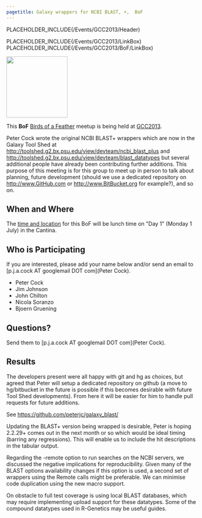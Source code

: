 ```yaml
---
pagetitle: Galaxy wrappers for NCBI BLAST, +,  BoF
---
```

PLACEHOLDER_INCLUDE(/Events/GCC2013/Header)



PLACEHOLDER_INCLUDE(/Events/GCC2013/LinkBox)
PLACEHOLDER_INCLUDE(/Events/GCC2013/BoF/LinkBox)

<div class='left'><a href='/Events/GCC2013/BoF'><img src='/Images/Logos/GCC2013BoFLogo.png' alt='' width="160" /></a></div>

This **BoF** [Birds of a Feather](/Events/GCC2013/BoF) meetup is being held at [GCC2013](/Events/GCC2013).

Peter Cock wrote the original NCBI BLAST+ wrappers which are now in the Galaxy Tool Shed at http://toolshed.g2.bx.psu.edu/view/devteam/ncbi_blast_plus and http://toolshed.g2.bx.psu.edu/view/devteam/blast_datatypes but several additional people have already been contributing further additions. This purpose of this meeting is for this group to meet up in person to talk about planning, future development (should we use a dedicated repository on http://www.GitHub.com or http://www.BitBucket.org for example?), and so on.

## When and Where

The [time and location](/Events/GCC2013/BoF#bof-schedule) for this BoF will be lunch time on "Day 1" (Monday 1 July) in the Cantina.

## Who is Participating

If you are interested, please add your name below and/or send an email to [p.j.a.cock AT googlemail DOT com](Peter Cock).

* Peter Cock
* Jim Johnson
* John Chilton
* Nicola Soranzo
* Bjoern Gruening


## Questions?

Send them to  [p.j.a.cock AT googlemail DOT com](Peter Cock).


## Results

The developers present were all happy with git and hg as choices, but agreed that Peter will setup a dedicated repository on github (a move to hg/bitbucket in the future is possible if this becomes desirable with future Tool Shed developments). From here it will be easier for him to handle pull requests for future additions.

See https://github.com/peterjc/galaxy_blast/

Updating the BLAST+ version being wrapped is desirable, Peter is hoping 2.2.29+ comes out in the next month or so which would be ideal timing (barring any regressions). This will enable us to include the hit descriptions in the tabular output.

Regarding the -remote option to run searches on the NCBI servers, we discussed the negative implications for reproducibility. Given many of the BLAST options availability changes if this option is used, a second set of wrappers using the Remote calls might be preferable. We can minimise code duplication using the new macro support.

On obstacle to full test coverage is using local BLAST databases, which may require implementing upload support for these datatypes. Some of the compound datatypes used in R-Genetics may be useful guides.
